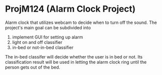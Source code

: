 # ProjM124 (Alarm Clock Project)

Alarm clock that utilizes webcam to decide when to turn off the sound. 
The project's main goal can be subdivided into 

1. implement GUI for setting up alarm 
2. light on and off classifier
3. in-bed or not-in-bed classifier

The in-bed classifer will decide whether the user is in bed or not. Its classification result will be used in letting the alarm clock ring until the person gets out of the bed. 

